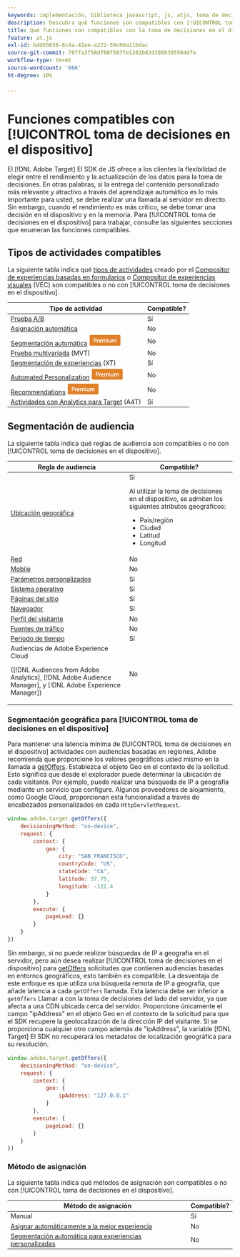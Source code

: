 ```yaml
---
keywords: implementación, biblioteca javascript, js, atjs, toma de decisiones en el dispositivo, toma de decisiones en el dispositivo, funciones compatibles, $8
description: Descubra qué funciones son compatibles con [!UICONTROL toma de decisiones en el dispositivo].
title: Qué funciones son compatibles con la toma de decisiones en el dispositivo
feature: at.js
exl-id: bdd65658-6c4a-41ae-a222-59c00a11bdac
source-git-commit: 79ffa3f58d780f587fe1202b82d3860395504dfe
workflow-type: tm+mt
source-wordcount: '666'
ht-degree: 10%

---
```


# Funciones compatibles con [!UICONTROL toma de decisiones en el dispositivo]

El [!DNL Adobe Target] El SDK de JS ofrece a los clientes la flexibilidad de elegir entre el rendimiento y la actualización de los datos para la toma de decisiones. En otras palabras, si la entrega del contenido personalizado más relevante y atractivo a través del aprendizaje automático es lo más importante para usted, se debe realizar una llamada al servidor en directo. Sin embargo, cuando el rendimiento es más crítico, se debe tomar una decisión en el dispositivo y en la memoria. Para [!UICONTROL toma de decisiones en el dispositivo] para trabajar, consulte las siguientes secciones que enumeran las funciones compatibles.

## Tipos de actividades compatibles

La siguiente tabla indica qué [tipos de actividades](https://experienceleague.adobe.com/docs/target/using/activities/target-activities-guide.html) creado por el [Compositor de experiencias basadas en formularios](https://experienceleague.adobe.com/docs/target/using/experiences/form-experience-composer.html) o [Compositor de experiencias visuales](https://experienceleague.adobe.com/docs/target/using/experiences/vec/visual-experience-composer.html) (VEC) son compatibles o no con [!UICONTROL toma de decisiones en el dispositivo].

| Tipo de actividad | Compatible? |
| --- | --- |
| [Prueba A/B](https://experienceleague.adobe.com/docs/target/using/activities/abtest/test-ab.html) | Sí |
| [Asignación automática](https://experienceleague.adobe.com/docs/target/using/activities/auto-allocate/automated-traffic-allocation.html) | No |
| [Segmentación automática](https://experienceleague.adobe.com/docs/target/using/activities/auto-target/auto-target-to-optimize.html) ![premium](../../../assets/premium.png) | No |
| [Prueba multivariada](https://experienceleague.adobe.com/docs/target/using/activities/multivariate-test/multivariate-testing.html) (MVT) | No |
| [Segmentación de experiencias](https://experienceleague.adobe.com/docs/target/using/activities/experience-targeting/experience-target.html) (XT) | Sí |
| [Automated Personalization](https://experienceleague.adobe.com/docs/target/using/activities/automated-personalization/automated-personalization.html) ![Premium](../../../assets/premium.png) | No |
| [Recommendations](https://experienceleague.adobe.com/docs/target/using/recommendations/recommendations.html) ![premium](../../../assets/premium.png) | No |
| [Actividades con Analytics para Target](https://experienceleague.adobe.com/docs/target/using/integrate/a4t/a4t.html?) (A4T) | Sí |

## Segmentación de audiencia

La siguiente tabla indica qué reglas de audiencia son compatibles o no con [!UICONTROL toma de decisiones en el dispositivo].

| Regla de audiencia | Compatible? |
| --- | --- |
| [Ubicación geográfica](https://experienceleague.adobe.com/docs/target/using/audiences/create-audiences/categories-audiences/geo.html) | Sí<P>Al utilizar la toma de decisiones en el dispositivo, se admiten los siguientes atributos geográficos:<ul><li>País/región</li><li>Ciudad</li><li>Latitud</li><li>Longitud</li></ul> |
| [Red](https://experienceleague.adobe.com/docs/target/using/audiences/create-audiences/categories-audiences/network.html) | No |
| [Mobile](https://experienceleague.adobe.com/docs/target/using/audiences/create-audiences/categories-audiences/mobile.html) | No |
| [Parámetros personalizados](https://experienceleague.adobe.com/docs/target/using/audiences/create-audiences/categories-audiences/custom-parameters.html) | Sí |
| [Sistema operativo](https://experienceleague.adobe.com/docs/target/using/audiences/create-audiences/categories-audiences/operating-system.html) | Sí |
| [Páginas del sitio](https://experienceleague.adobe.com/docs/target/using/audiences/create-audiences/categories-audiences/site-pages.html) | Sí |
| [Navegador](https://experienceleague.adobe.com/docs/target/using/audiences/create-audiences/categories-audiences/browser.html) | Sí |
| [Perfil del visitante](https://experienceleague.adobe.com/docs/target/using/audiences/create-audiences/categories-audiences/visitor-profile.html) | No |
| [Fuentes de tráfico](https://experienceleague.adobe.com/docs/target/using/audiences/create-audiences/categories-audiences/traffic-sources.html) | No |
| [Periodo de tiempo](https://experienceleague.adobe.com/docs/target/using/audiences/create-audiences/categories-audiences/time-frame.html) | Sí |
| Audiencias de Adobe Experience Cloud<P>([!DNL Audiences from Adobe Analytics], [!DNL Adobe Audience Manager], y [!DNL Adobe Experience Manager]) | No |

### Segmentación geográfica para [!UICONTROL toma de decisiones en el dispositivo]

Para mantener una latencia mínima de [!UICONTROL toma de decisiones en el dispositivo] actividades con audiencias basadas en regiones, Adobe recomienda que proporcione los valores geográficos usted mismo en la llamada a [getOffers](/help/dev/implement/client-side/atjs/atjs-functions/adobe-target-getoffers-atjs-2.md). Establezca el objeto Geo en el contexto de la solicitud. Esto significa que desde el explorador puede determinar la ubicación de cada visitante. Por ejemplo, puede realizar una búsqueda de IP a geografía mediante un servicio que configure. Algunos proveedores de alojamiento, como Google Cloud, proporcionan esta funcionalidad a través de encabezados personalizados en cada `HttpServletRequest`.

```javascript {line-numbers="true"}
window.adobe.target.getOffers({ 
    decisioningMethod: "on-device", 
    request: { 
        context: { 
            geo: { 
                city: "SAN FRANCISCO", 
                countryCode: "US", 
                stateCode: "CA", 
                latitude: 37.75, 
                longitude: -122.4 
            } 
        }, 
        execute: { 
            pageLoad: {} 
        } 
    } 
})
```

Sin embargo, si no puede realizar búsquedas de IP a geografía en el servidor, pero aún desea realizar [!UICONTROL toma de decisiones en el dispositivo] para [getOffers](/help/dev/implement/client-side/atjs/atjs-functions/adobe-target-getoffers-atjs-2.md) solicitudes que contienen audiencias basadas en entornos geográficos, esto también es compatible. La desventaja de este enfoque es que utiliza una búsqueda remota de IP a geografía, que añade latencia a cada `getOffers` llamada. Esta latencia debe ser inferior a `getOffers` Llamar a con la toma de decisiones del lado del servidor, ya que afecta a una CDN ubicada cerca del servidor. Proporcione únicamente el campo &quot;ipAddress&quot; en el objeto Geo en el contexto de la solicitud para que el SDK recupere la geolocalización de la dirección IP del visitante. Si se proporciona cualquier otro campo además de &quot;ipAddress&quot;, la variable [!DNL Target] El SDK no recuperará los metadatos de localización geográfica para su resolución.

```javascript {line-numbers="true"}
window.adobe.target.getOffers({ 
    decisioningMethod: "on-device", 
    request: { 
        context: { 
            geo: { 
                ipAddress: "127.0.0.1" 
            } 
        }, 
        execute: { 
            pageLoad: {} 
        } 
    } 
})
```

### Método de asignación

La siguiente tabla indica qué métodos de asignación son compatibles o no con [!UICONTROL toma de decisiones en el dispositivo].

| Método de asignación | Compatible? |
| --- | --- |
| Manual | Sí |
| [Asignar automáticamente a la mejor experiencia](https://experienceleague.adobe.com/docs/target/using/activities/auto-allocate/automated-traffic-allocation.html) | No |
| [Segmentación automática para experiencias personalizadas](https://experienceleague.adobe.com/docs/target/using/activities/auto-target/auto-target-to-optimize.html) | No |
